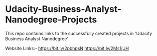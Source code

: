 # Udacity-Business-Analyst-Nanodegree-Projects
This repo contains links to the successfully created projects in 'Udacity Business Analyst Nanodegree'

Website Links:- https://bit.ly/2pbhpsN
                https://bit.ly/2Ms1jUH
